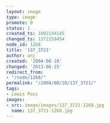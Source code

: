 ```yaml
---
layout: image
type: image
promote: 0
status: 1
created_ts: 1092144145
changed_ts: 1372159454
node_id: 1268
title: '137_3721'
author: anj
created: '2004-08-10'
changed: '2013-06-25'
redirect_from:
- "/node/1268/"
permalink: "/2004/08/10/137_3721/"
tags:
- Lewis Pass
images:
- src: image/images/137_3721-1268.jpg
  name: 137_3721-1268.jpg
---
```


